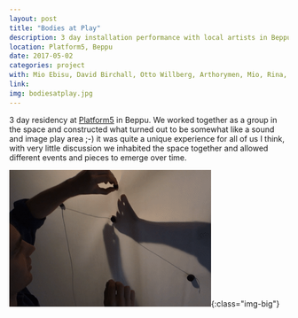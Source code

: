 ```yaml
---
layout: post
title: "Bodies at Play"
description: 3 day installation performance with local artists in Beppu, Japan
location: Platform5, Beppu
date: 2017-05-02
categories: project
with: Mio Ebisu, David Birchall, Otto Willberg, Arthorymen, Mio, Rina, Ono-kun, Kazusa-san, Hino-san, Chigusa-chan and Tayuu-san
link:
img: bodiesatplay.jpg
---
```


3 day residency at [Platform5](http://past.beppuproject.com/space/platform05.html) in Beppu. We worked together as a group in the space and constructed what turned out to be somewhat like a sound and image play area ;-) it was quite a unique experience for all of us I think, with very little discussion we inhabited the space together and allowed different events and pieces to emerge over time.

![Platform5](/assets/videos/platform5.gif){:class="img-big"}
